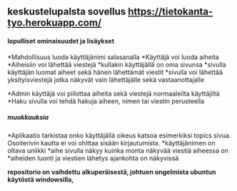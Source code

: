 
## keskustelupalsta sovellus https://tietokanta-tyo.herokuapp.com/



#### lopulliset ominaisuudet ja lisäykset

*Mahdollisuus luoda käyttäjänimi salasanalla
*Käyttäjä voi luoda aiheita
*Aiheisiin voi lähettää viestejä
*kullakin käyttäjällä on oma sivunsa
	*sivulla käyttäjän luomat aiheet sekä hänen lähettämät viestit
	*sivulla voi lähettää yksityisviestejä jotka näkyvät vain lähettäjälle sekä vastaanottajalle

*Admin käyttäjä voi piilottaa aiheita sekä viestejä normaaleilta käyttäjiltä
*Haku sivulla voi tehdä hakuja aiheen, nimen tai viestin perusteella

##### muokkauksia

*Aplikaatio tarkistaa onko käyttäjällä oikeus katsoa esimerkiksi topics sivua. Osoiterivin kautta ei voi ohittaa sisään kirjautumista.
*käyttäjänimen on oltava uniikki
*aihe sivulla näkyy kuinka monta näkyvää viestiä aiheessa on
*aiheiden luonti ja viestien lähetys ajankohta on näkyvissä



 __repositorio on vaihdettu alkuperäisestä, johtuen ongelmista ubuntun käytöstä windowsilla,__



